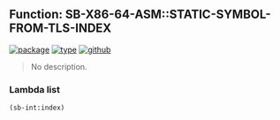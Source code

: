 ## Function: SB-X86-64-ASM::STATIC-SYMBOL-FROM-TLS-INDEX
[![package](https://img.shields.io/badge/Package-SB--X86--64--ASM-5f9ea0.svg?style=social&colorA=999999)](../) [![type](https://img.shields.io/badge/Type-Function-5f9ea0.svg?style=social&colorA=999999)](../#function) [![github](https://img.shields.io/badge/GitHub-View_the_source-5f9ea0.svg?style=social&colorA=999999&logo=github)](https://github.com/sbcl/sbcl/blob/master/src/compiler/x86-64/target-insts.lisp/) 

> No description.

### Lambda list
```cl
(sb-int:index)
```
